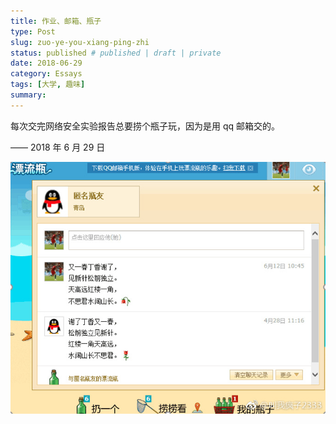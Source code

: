```yaml
---
title: 作业、邮箱、瓶子
type: Post
slug: zuo-ye-you-xiang-ping-zhi
status: published # published | draft | private
date: 2018-06-29
category: Essays
tags: [大学, 趣味]
summary:
---
```


每次交完网络安全实验报告总要捞个瓶子玩，因为是用 qq 邮箱交的。

—— 2018 年 6 月 29 日

![邮箱作业与瓶子](./邮箱作业与瓶子.png)